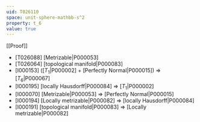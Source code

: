 ```yaml
---
uid: T026110
space: unit-sphere-mathbb-s^2
property: t_6
value: true
---
```

[[Proof]]

* [T026088] [Metrizable|P000053]
* [T026064] [topological manifold|P000083]
* [I000153] ([$T_1$|P000002] + [Perfectly Normal|P000015]) => [$T_6$|P000067]
* [I000195] [locally Hausdorff|P000084] => [$T_1$|P000002]
* [I000070] [Metrizable|P000053] => [Perfectly Normal|P000015]
* [I000194] [Locally metrizable|P000082] => [locally Hausdorff|P000084]
* [I000191] [topological manifold|P000083] => [Locally metrizable|P000082]

